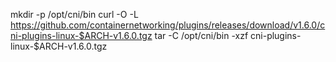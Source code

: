 mkdir -p /opt/cni/bin
curl -O -L https://github.com/containernetworking/plugins/releases/download/v1.6.0/cni-plugins-linux-$ARCH-v1.6.0.tgz
tar -C /opt/cni/bin -xzf cni-plugins-linux-$ARCH-v1.6.0.tgz
